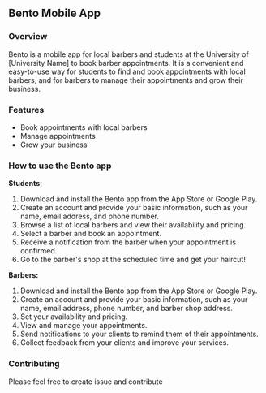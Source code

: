 ## Bento Mobile App

### Overview

Bento is a mobile app for local barbers and students at the University of [University Name] to book barber appointments. It is a convenient and easy-to-use way for students to find and book appointments with local barbers, and for barbers to manage their appointments and grow their business.

### Features

* Book appointments with local barbers
* Manage appointments
* Grow your business

### How to use the Bento app

**Students:**

1. Download and install the Bento app from the App Store or Google Play.
2. Create an account and provide your basic information, such as your name, email address, and phone number.
3. Browse a list of local barbers and view their availability and pricing.
4. Select a barber and book an appointment.
5. Receive a notification from the barber when your appointment is confirmed.
6. Go to the barber's shop at the scheduled time and get your haircut!

**Barbers:**

1. Download and install the Bento app from the App Store or Google Play.
2. Create an account and provide your basic information, such as your name, email address, phone number, and barber shop address.
3. Set your availability and pricing.
4. View and manage your appointments.
5. Send notifications to your clients to remind them of their appointments.
6. Collect feedback from your clients and improve your services.

### Contributing

Please feel free to create issue and contribute
